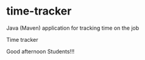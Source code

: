 # time-tracker
Java (Maven) application for tracking time on the job

Time tracker

Good afternoon Students!!!
